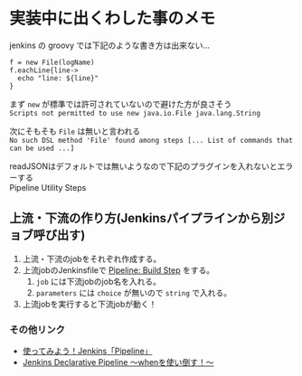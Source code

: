 # 実装中に出くわした事のメモ
jenkins の groovy では下記のような書き方は出来ない…
```
f = new File(logName)
f.eachLine{line->
  echo "line: ${line}"
}
```
まず `new` が標準では許可されていないので避けた方が良さそう  
`Scripts not permitted to use new java.io.File java.lang.String`

次にそもそも `File` は無いと言われる  
`No such DSL method 'File' found among steps [... List of commands that can be used ...]`

readJSONはデフォルトでは無いようなので下記のプラグインを入れないとエラーする  
Pipeline Utility Steps


## 上流・下流の作り方(Jenkinsパイプラインから別ジョブ呼び出す)
1. 上流・下流のjobをそれぞれ作成する。
2. 上流jobのJenkinsfileで [Pipeline: Build Step](https://www.jenkins.io/doc/pipeline/steps/pipeline-build-step/) をする。
   1. `job` には下流jobのjob名を入れる。
   2. `parameters` には `choice` が無いので `string` で入れる。
3. 上流jobを実行すると下流jobが動く！

### その他リンク
- [使ってみよう！Jenkins「Pipeline」](https://qiita.com/miyasakura_/items/9d9a8873c333cb9e9f43)
- [Jenkins Declarative Pipeline 〜whenを使い倒す！〜](https://qiita.com/AHA_oretama/items/00813a041dc22416c6e4)
